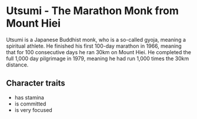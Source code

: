 # Utsumi - The Marathon Monk from Mount Hiei
Utsumi is a Japanese Buddhist monk, who is a so-called gyoja, meaning a spiritual athlete. He finished his first 100-day marathon in 1966, meaning that for 100 consecutive days he ran 30km on Mount Hiei. He completed the full 1,000 day pilgrimage in 1979, meaning he had run 1,000 times the 30km distance.
## Character traits
* has stamina 
* is committed
* is very focused